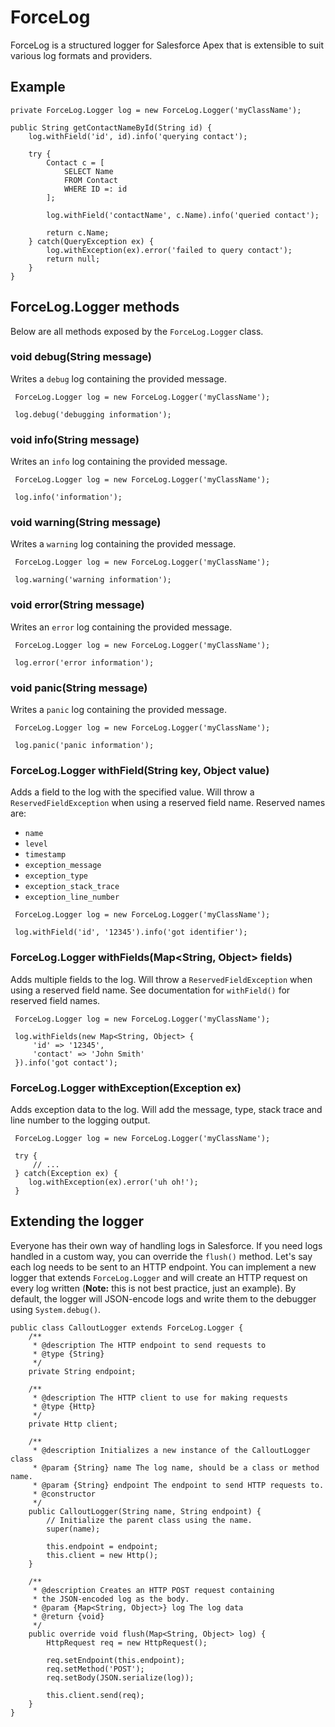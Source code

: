 # ForceLog

ForceLog is a structured logger for Salesforce Apex that is extensible to suit various log formats and providers.

## Example

```apex
private ForceLog.Logger log = new ForceLog.Logger('myClassName');

public String getContactNameById(String id) {
    log.withField('id', id).info('querying contact');

    try {
        Contact c = [
            SELECT Name
            FROM Contact
            WHERE ID =: id
        ];

        log.withField('contactName', c.Name).info('queried contact');

        return c.Name;
    } catch(QueryException ex) {
        log.withException(ex).error('failed to query contact');
        return null;
    }
}
```

## ForceLog.Logger methods

Below are all methods exposed by the `ForceLog.Logger` class.

### void debug(String message)

Writes a `debug` log containing the provided message.

```apex
 ForceLog.Logger log = new ForceLog.Logger('myClassName');

 log.debug('debugging information');
```

### void info(String message)

Writes an `info` log containing the provided message.

```apex
 ForceLog.Logger log = new ForceLog.Logger('myClassName');

 log.info('information');
```

### void warning(String message)

Writes a `warning` log containing the provided message.

```apex
 ForceLog.Logger log = new ForceLog.Logger('myClassName');

 log.warning('warning information');
```

### void error(String message)

Writes an `error` log containing the provided message.

```apex
 ForceLog.Logger log = new ForceLog.Logger('myClassName');

 log.error('error information');
```

### void panic(String message)

Writes a `panic` log containing the provided message.

```apex
 ForceLog.Logger log = new ForceLog.Logger('myClassName');

 log.panic('panic information');
```

### ForceLog.Logger withField(String key, Object value)

Adds a field to the log with the specified value. Will throw a `ReservedFieldException` when using a reserved field name. Reserved names are:

* `name`
* `level`
* `timestamp`
* `exception_message`
* `exception_type`
* `exception_stack_trace`
* `exception_line_number`

```apex
 ForceLog.Logger log = new ForceLog.Logger('myClassName');

 log.withField('id', '12345').info('got identifier');
```

### ForceLog.Logger withFields(Map<String, Object> fields)

Adds multiple fields to the log. Will throw a `ReservedFieldException` when using a reserved field name. See documentation for `withField()` for reserved field names.

```apex
 ForceLog.Logger log = new ForceLog.Logger('myClassName');

 log.withFields(new Map<String, Object> {
     'id' => '12345',
     'contact' => 'John Smith'
 }).info('got contact');
```

### ForceLog.Logger withException(Exception ex)

Adds exception data to the log. Will add the message, type, stack trace and line number to the logging output.

```apex
 ForceLog.Logger log = new ForceLog.Logger('myClassName');

 try {
     // ...
 } catch(Exception ex) {
    log.withException(ex).error('uh oh!');
 }
```

## Extending the logger

Everyone has their own way of handling logs in Salesforce. If you need logs handled in a custom way, you can override the `flush()` method. Let's say each log needs to be sent to an HTTP endpoint. You can implement a new logger that extends `ForceLog.Logger` and will create an HTTP request on every log written (**Note:** this is not best practice, just an example). By default, the logger will JSON-encode logs and write them to the debugger using `System.debug()`.

```apex
public class CalloutLogger extends ForceLog.Logger {
    /**
     * @description The HTTP endpoint to send requests to
     * @type {String}
     */
    private String endpoint;

    /**
     * @description The HTTP client to use for making requests
     * @type {Http}
     */
    private Http client;

    /**
     * @description Initializes a new instance of the CalloutLogger class
     * @param {String} name The log name, should be a class or method name.
     * @param {String} endpoint The endpoint to send HTTP requests to.
     * @constructor
     */
    public CalloutLogger(String name, String endpoint) {
        // Initialize the parent class using the name.
        super(name);

        this.endpoint = endpoint;
        this.client = new Http();
    }

    /**
     * @description Creates an HTTP POST request containing
     * the JSON-encoded log as the body.
     * @param {Map<String, Object>} log The log data
     * @return {void}
     */
    public override void flush(Map<String, Object> log) {
        HttpRequest req = new HttpRequest();

        req.setEndpoint(this.endpoint);
        req.setMethod('POST');
        req.setBody(JSON.serialize(log));

        this.client.send(req);
    }
}
```